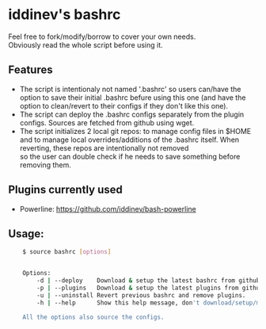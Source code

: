 # iddinev's bashrc

Feel free to fork/modify/borrow to cover your own needs.  
Obviously read the whole script before using it.

## Features
- The script is intentionaly not named '.bashrc' so users can/have the option to save their initial .bashrc
  befure using this one (and have the option to clean/revert to their configs if they don't like this one).
- The script can deploy the .bashrc configs separately from the plugin configs. Sources are fetched
  from github using wget.
- The script initializes 2 local git repos: to manage config files in $HOME and to manage
  local overrides/additions of the .bashrc itself. When reverting, these repos are intentionally not removed  
  so the user can double check if he needs to save something before removing them.
  
## Plugins currently used
- Powerline:
  https://github.com/iddinev/bash-powerline  

## Usage:
```bash
	$ source bashrc [options]


	Options:
		-d | --deploy    Download & setup the latest bashrc from github.
		-p | --plugins   Download & setup the latest plugins from github.
		-u | --uninstall Revert previous bashrc and remove plugins.
		-h | --help      Show this help message, don't download/setup/modify files.

	All the options also source the configs.
```
